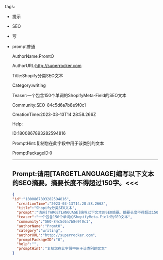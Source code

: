   tags: 
- 提示
- SEO
- 写
- prompt普通

  AuthorName:PromtO

  AuthorURL:http://superrocker.com

  Title:Shopify分类SEO文本

  Category:writing

  Teaser:一个包含150个单词的ShopifyMeta-Field的SEO文本

  Community:SEO-84c5d6a7b8e9f0c1

  CreationTime:2023-03-13T14:28:58.266Z

  Help:

  ID:1800867893282594816

  PromptHint:复制您在此字段中用于该类别的文本

  PromptPackageID:0

  ---

  ## Prompt:请用[TARGETLANGUAGE]编写以下文本的SEO摘要。摘要长度不得超过150字。<<<

  ```json
  {
  "id":"1800867893282594816",
    "creationTime":"2023-03-13T14:28:58.266Z",
    "title":"Shopify分类SEO文本",
    "prompt":"请用[TARGETLANGUAGE]编写以下文本的SEO摘要。摘要长度不得超过150字。<<<",
    "teaser":"一个包含150个单词的ShopifyMeta-Field的SEO文本",
    "community":"SEO-84c5d6a7b8e9f0c1",
    "authorName":"PromtO",
    "category":"writing",
    "authorURL":"http://superrocker.com",
    "promptPackageID":"0",
    "help":"",
    "promptHint":"复制您在此字段中用于该类别的文本"
  }
  ```
